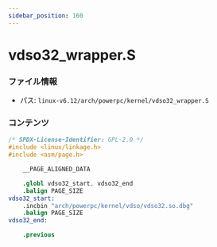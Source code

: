 ```yaml
---
sidebar_position: 160
---
```

# vdso32_wrapper.S

### ファイル情報

- パス: `linux-v6.12/arch/powerpc/kernel/vdso32_wrapper.S`

### コンテンツ

```S
/* SPDX-License-Identifier: GPL-2.0 */
#include <linux/linkage.h>
#include <asm/page.h>

	__PAGE_ALIGNED_DATA

	.globl vdso32_start, vdso32_end
	.balign PAGE_SIZE
vdso32_start:
	.incbin "arch/powerpc/kernel/vdso/vdso32.so.dbg"
	.balign PAGE_SIZE
vdso32_end:

	.previous

```

